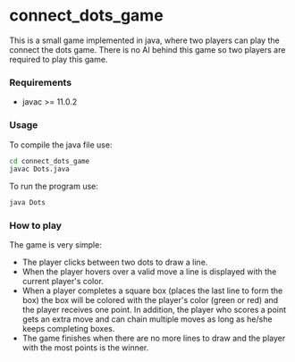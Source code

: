 # connect_dots_game
This is a small game implemented in java, where two players can play the connect the dots game. There is no AI behind this game so two players are required to play this game.

### Requirements
- javac >= 11.0.2

### Usage
To compile the java file use:
```bash
cd connect_dots_game
javac Dots.java
```

To run the program use:
```bash
java Dots
```

### How to play
The game is very simple:
- The player clicks between two dots to draw a line.
- When the player hovers over a valid move a line is displayed with the current player's color.
- When a player completes a square box (places the last line to form the box) the box will be colored with the player's color (green or red) and the player receives one point. In addition, the player who scores a point gets an extra move and can chain multiple moves as long as he/she keeps completing boxes. 
- The game finishes when there are no more lines to draw and the player with the most points is the winner.
